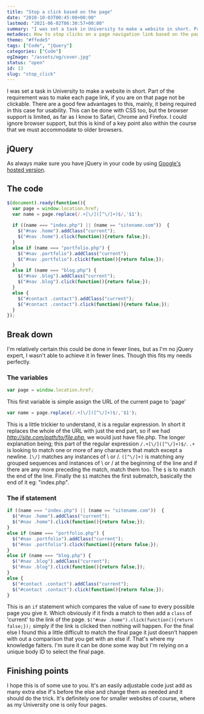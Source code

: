 ```yaml
---
title: "Stop a click based on the page"
date: "2010-10-03T00:45:00+00:00"
lastmod: "2021-06-02T06:30:57+00:00"
summary: "I was set a task in University to make a website in short. Part of the requirement was to make each page link, if you are on that page not be clickable. There are a good few advantages to this, mainly, it being required in this case for usability. This can be done with CSS too, but the browser support is limited, as far as I know to Safari, Chrome and Firefox. I could ignore browser support, but this is kind of a key point also within the course that we must accommodate to older browsers."
metadesc: How to stop clicks on a page navigation link based on the page you're on using jQuery. It's possible to in CSS, this is an alternative approach."
theme: "#ffede5"
tags: ["Code", "jQuery"]
categories: ["Code"]
ogImage: "/assets/og/cover.jpg"
status: "open"
id: 13
slug: "stop_click"
---
```


I was set a task in University to make a website in short. Part of the requirement was to make each page link, if you are on that page not be clickable. There are a good few advantages to this, mainly, it being required in this case for usability. This can be done with CSS too, but the browser support is limited, as far as I know to Safari, Chrome and Firefox. I could ignore browser support, but this is kind of a key point also within the course that we must accommodate to older browsers.

## jQuery
As always make sure you have jQuery in your code by using [Google's hosted version](//developers.google.com/speed/libraries/devguide#jquery "Get jQuery from here").

## The code
```javascript
$(document).ready(function(){
  var page = window.location.href;
  var name = page.replace(/.+[\/]([^\/]+)$/,'$1');
      
  if ((name === "index.php") || (name == "sitename.com"))  {
    $("#nav .home").addClass("current");
    $("#nav .home").click(function(){return false;});
  }
  else if (name === "portfolio.php") {						
    $("#nav .portfolio").addClass("current");
    $("#nav .portfolio").click(function(){return false;});
  }
  else if (name === "blog.php") {						
    $("#nav .blog").addClass("current");
    $("#nav .blog").click(function(){return false;});
  }
  else {					
    $("#contact .contact").addClass("current");
    $("#contact .contact").click(function(){return false;});
  }
});
```

## Break down
I'm relatively certain this could be done in fewer lines, but as I'm no jQuery expert, I wasn't able to achieve it in fewer lines. Though this fits my needs perfectly.

### The variables
```javascript
var page = window.location.href;
```

This first variable is simple assign the URL of the current page to 'page'

```javascript
var name = page.replace(/.+[\/]([^\/]+)$/,'$1');
```

This is a little trickier to understand, it is a regular expression. In short it replaces the whole of the URL with just the end part, so if we had _http://site.com/path/to/file.php_, we would just have file.php. The longer explanation being; this part of the regular expression `/.+[\/]([^\/]+)$/`. `.+` is looking to match one or more of any characters that match except a newline. `[\/]` matches any instances of \\ or /. `([^\/]+)` is matching any grouped sequences and instances of \\ or / at the beginning of the line and if there are any more preceding the match, match them too. The `$` is to match the end of the line. Finally the `$1` matches the first submatch, basically the end of it eg: "index.php".

### The if statement
```javascript
if ((name === "index.php") || (name == "sitename.com"))  {
  $("#nav .home").addClass("current");
  $("#nav .home").click(function(){return false;});
}
else if (name === "portfolio.php") {						
  $("#nav .portfolio").addClass("current");
  $("#nav .portfolio").click(function(){return false;});
}
else if (name === "blog.php") {						
  $("#nav .blog").addClass("current");
  $("#nav .blog").click(function(){return false;});
}
else {					
  $("#contact .contact").addClass("current");
  $("#contact .contact").click(function(){return false;});
}
```

This is an `if` statement which compares the value of `name` to every possible page you give it. Which obviously if it finds a match to then add a `class` of 'current' to the link of the page. `$("#nav .home").click(function(){return false;});` simply if the link is clicked then nothing will happen. For the final else I found this a little difficult to match the final page it just doesn't happen with out a comparison that you get with an else if. That's where my knowledge falters. I'm sure it can be done some way but I'm relying on a unique body ID to select the final page.

## Finishing points

I hope this is of some use to you. It's an easily adjustable code just add as many extra else if's before the else and change them as needed and it should do the trick. It's definitely one for smaller websites of course, where as my University one is only four pages.